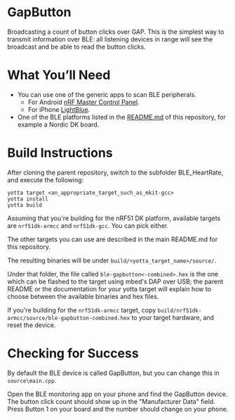 GapButton
============
Broadcasting a count of button clicks over GAP. This is the simplest way to transmit information over BLE: all listening devices in range will see the broadcast and be able to read the button clicks.

What You’ll Need
================
- You can use one of the generic apps to scan BLE peripherals.
  - For Android [nRF Master Control Panel](https://play.google.com/store/apps/details?id=no.nordicsemi.android.mcp&hl=en).
  - For iPhone [LightBlue](https://itunes.apple.com/gb/app/lightblue-bluetooth-low-energy/id557428110?mt=8).
- One of the BLE platforms listed in the [README.md](https://github.com/ARMmbed/ble-examples/tree/oob-oct15) of this repository, for example a Nordic DK board.

Build Instructions
==================

After cloning the parent repository, switch to the subfolder BLE_HeartRate, and
execute the following:

```Shell
yotta target <an_appropriate_target_such_as_mkit-gcc>
yotta install
yotta build
```

Assuming that you're building for the nRF51 DK platform, available targets are
`nrf51dk-armcc` and `nrf51dk-gcc`. You can pick either.

The other targets you can use are described in the main README.md for this repository.

The resulting binaries will be under `build/<yotta_target_name>/source/`.

Under that folder, the file called `ble-gapbutton<-combined>.hex` is the one which can be flashed to the target using mbed's DAP over USB; the parent README or the documentation for your yotta target will explain how to choose between the available binaries and hex files.

If you're building for the `nrf51dk-armcc` target, copy `build/nrf51dk-armcc/source/ble-gapbutton-combined.hex` to your target hardware, and reset the device.

Checking for Success
====================

By default the BLE device is called GapButton, but you can change this in `source\main.cpp`.

Open the BLE monitoring app on your phone and find the GapButton device. The button click count should show up in the "Manufacturer Data" field. Press Button 1 on your board and the number should change on your phone.
